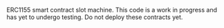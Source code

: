 ERC1155 smart contract slot machine. This code is a work in progress and has yet to undergo testing. Do not deploy these contracts yet.